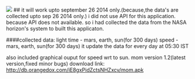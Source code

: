 
<img src = "https://cloud.githubusercontent.com/assets/6498891/3718115/a508238e-1631-11e4-959b-12e32fa7497c.png"/>
## it will work upto september 26 2014 only.(because,the data's are collected upto sep 26 2014 only.)
i did not use API for this application. because API does not available. so i had collected the data from the NASA horizon's system to built this applicaton.

####collected data:
light time - mars, earth, sun(for 300 days)
speed - mars, earth, sun(for 300 days)
it update the data for every day at 05:30 IST

also included graphical ouput for speed wrt to sun.
mom version 1.2(latest version,fixed minor bugs) 
download link: 
http://db.orangedox.com/iE8gxPidZctsNHZxcv/mom.apk






